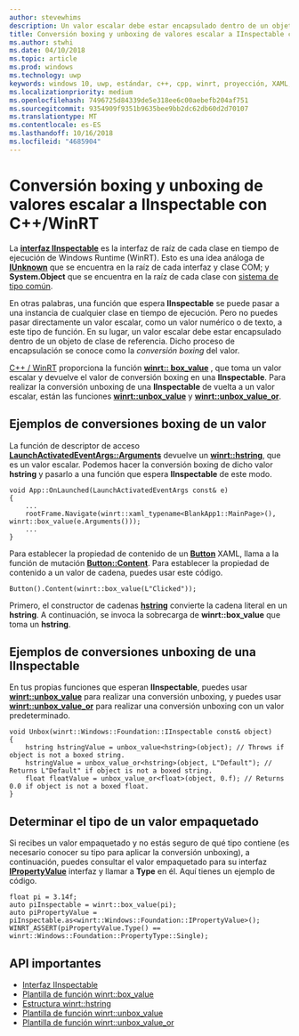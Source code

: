 ```yaml
---
author: stevewhims
description: Un valor escalar debe estar encapsulado dentro de un objeto de clase de referencia antes de pasarlo a una función que espera **IInspectable**. Dicho proceso de encapsulación se conoce como la *conversión boxing* del valor.
title: Conversión boxing y unboxing de valores escalar a IInspectable con C++/WinRT
ms.author: stwhi
ms.date: 04/10/2018
ms.topic: article
ms.prod: windows
ms.technology: uwp
keywords: windows 10, uwp, estándar, c++, cpp, winrt, proyección, XAML, control, conversión boxing, escalar, valor
ms.localizationpriority: medium
ms.openlocfilehash: 7496725d84339de5e318ee6c00aebefb204af751
ms.sourcegitcommit: 9354909f9351b9635bee9bb2dc62db60d2d70107
ms.translationtype: MT
ms.contentlocale: es-ES
ms.lasthandoff: 10/16/2018
ms.locfileid: "4685904"
---
```

# <a name="boxing-and-unboxing-scalar-values-to-iinspectable-with-cwinrt"></a>Conversión boxing y unboxing de valores escalar a IInspectable con C++/WinRT
 
La [**interfaz IInspectable**](/windows/desktop/api/inspectable/nn-inspectable-iinspectable) es la interfaz de raíz de cada clase en tiempo de ejecución de Windows Runtime (WinRT). Esto es una idea análoga de [**IUnknown**](https://msdn.microsoft.com/library/windows/desktop/ms680509) que se encuentra en la raíz de cada interfaz y clase COM; y **System.Object** que se encuentra en la raíz de cada clase con [sistema de tipo común](https://docs.microsoft.com/dotnet/standard/base-types/common-type-system).

En otras palabras, una función que espera **IInspectable** se puede pasar a una instancia de cualquier clase en tiempo de ejecución. Pero no puedes pasar directamente un valor escalar, como un valor numérico o de texto, a este tipo de función. En su lugar, un valor escalar debe estar encapsulado dentro de un objeto de clase de referencia. Dicho proceso de encapsulación se conoce como la *conversión boxing* del valor.

[C++ / WinRT](/windows/uwp/cpp-and-winrt-apis/intro-to-using-cpp-with-winrt) proporciona la función [**winrt:: box_value**](/uwp/cpp-ref-for-winrt/box-value) , que toma un valor escalar y devuelve el valor de conversión boxing en una **IInspectable**. Para realizar la conversión unboxing de una **IInspectable** de vuelta a un valor escalar, están las funciones [**winrt::unbox_value**](/uwp/cpp-ref-for-winrt/unbox-value) y [**winrt::unbox_value_or**](/uwp/cpp-ref-for-winrt/unbox-value-or).

## <a name="examples-of-boxing-a-value"></a>Ejemplos de conversiones boxing de un valor
La función de descriptor de acceso [**LaunchActivatedEventArgs::Arguments**](/uwp/api/windows.applicationmodel.activation.launchactivatedeventargs.Arguments) devuelve un [**winrt::hstring**](/uwp/cpp-ref-for-winrt/hstring), que es un valor escalar. Podemos hacer la conversión boxing de dicho valor **hstring** y pasarlo a una función que espera **IInspectable** de este modo.

```cppwinrt
void App::OnLaunched(LaunchActivatedEventArgs const& e)
{
    ...
    rootFrame.Navigate(winrt::xaml_typename<BlankApp1::MainPage>(), winrt::box_value(e.Arguments()));
    ...
}
```

Para establecer la propiedad de contenido de un [**Button**](/uwp/api/windows.ui.xaml.controls.button) XAML, llama a la función de mutación [**Button::Content**](/uwp/api/windows.ui.xaml.controls.contentcontrol.content?). Para establecer la propiedad de contenido a un valor de cadena, puedes usar este código.

```cppwinrt
Button().Content(winrt::box_value(L"Clicked"));
```

Primero, el constructor de cadenas [**hstring**](/uwp/cpp-ref-for-winrt/hstring) convierte la cadena literal en un **hstring**. A continuación, se invoca la sobrecarga de **winrt::box_value** que toma un **hstring**.

## <a name="examples-of-unboxing-an-iinspectable"></a>Ejemplos de conversiones unboxing de una IInspectable
En tus propias funciones que esperan **IInspectable**, puedes usar [**winrt::unbox_value**](/uwp/cpp-ref-for-winrt/unbox-value) para realizar una conversión unboxing, y puedes usar [**winrt::unbox_value_or**](/uwp/cpp-ref-for-winrt/unbox-value-or) para realizar una conversión unboxing con un valor predeterminado.

```cppwinrt
void Unbox(winrt::Windows::Foundation::IInspectable const& object)
{
    hstring hstringValue = unbox_value<hstring>(object); // Throws if object is not a boxed string.
    hstringValue = unbox_value_or<hstring>(object, L"Default"); // Returns L"Default" if object is not a boxed string.
    float floatValue = unbox_value_or<float>(object, 0.f); // Returns 0.0 if object is not a boxed float.
}
```

## <a name="determine-the-type-of-a-boxed-value"></a>Determinar el tipo de un valor empaquetado
Si recibes un valor empaquetado y no estás seguro de qué tipo contiene (es necesario conocer su tipo para aplicar la conversión unboxing), a continuación, puedes consultar el valor empaquetado para su interfaz [**IPropertyValue**](/uwp/api/windows.foundation.ipropertyvalue) interfaz y llamar a **Type** en él. Aquí tienes un ejemplo de código.

```cppwinrt
float pi = 3.14f;
auto piInspectable = winrt::box_value(pi);
auto piPropertyValue = piInspectable.as<winrt::Windows::Foundation::IPropertyValue>();
WINRT_ASSERT(piPropertyValue.Type() == winrt::Windows::Foundation::PropertyType::Single);
```

## <a name="important-apis"></a>API importantes
* [Interfaz IInspectable](/windows/desktop/api/inspectable/nn-inspectable-iinspectable)
* [Plantilla de función winrt::box_value](/uwp/cpp-ref-for-winrt/box-value)
* [Estructura winrt::hstring](/uwp/cpp-ref-for-winrt/hstring)
* [Plantilla de función winrt::unbox_value](/uwp/cpp-ref-for-winrt/unbox-value)
* [Plantilla de función winrt::unbox_value_or](/uwp/cpp-ref-for-winrt/unbox-value-or)
